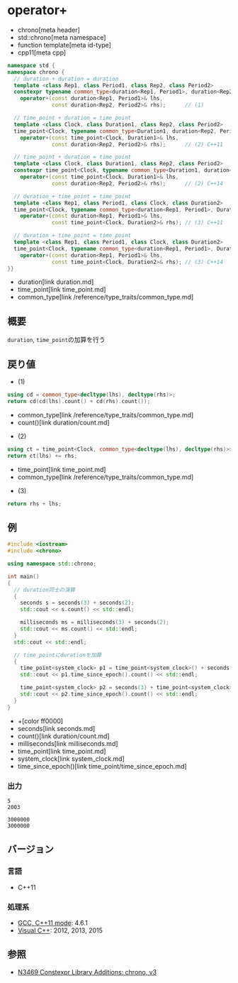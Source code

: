 # operator+
* chrono[meta header]
* std::chrono[meta namespace]
* function template[meta id-type]
* cpp11[meta cpp]

```cpp
namespace std {
namespace chrono {
  // duration + duration = duration
  template <class Rep1, class Period1, class Rep2, class Period2>
  constexpr typename common_type<duration<Rep1, Period1>, duration<Rep2, Period2>>::type
    operator+(const duration<Rep1, Period1>& lhs,
              const duration<Rep2, Period2>& rhs);      // (1)

  // time_point + duration = time_point
  template <class Clock, class Duration1, class Rep2, class Period2>
  time_point<Clock, typename common_type<Duration1, duration<Rep2, Period2>>::type>
    operator+(const time_point<Clock, Duration1>& lhs,
              const duration<Rep2, Period2>& rhs);      // (2) C++11

  // time_point + duration = time_point
  template <class Clock, class Duration1, class Rep2, class Period2>
  constexpr time_point<Clock, typename common_type<Duration1, duration<Rep2, Period2>>::type>
    operator+(const time_point<Clock, Duration1>& lhs,
              const duration<Rep2, Period2>& rhs);      // (2) C++14

  // duration + time_point = time_point
  template <class Rep1, class Period1, class Clock, class Duration2>
  time_point<Clock, typename common_type<duration<Rep1, Period1>, Duration2>::type>
    operator+(const duration<Rep1, Period1>& lhs,
              const time_point<Clock, Duration2>& rhs); // (3) C++11

  // duration + time_point = time_point
  template <class Rep1, class Period1, class Clock, class Duration2>
  time_point<Clock, typename common_type<duration<Rep1, Period1>, Duration2>::type>
    operator+(const duration<Rep1, Period1>& lhs,
              const time_point<Clock, Duration2>& rhs); // (3) C++14
}}
```
* duration[link duration.md]
* time_point[link time_point.md]
* common_type[link /reference/type_traits/common_type.md]

## 概要
`duration`, `time_point`の加算を行う


## 戻り値
- (1)

```cpp
using cd = common_type<decltype(lhs), decltype(rhs)>;
return cd(cd(lhs).count() + cd(rhs).count());
```
* common_type[link /reference/type_traits/common_type.md]
* count()[link duration/count.md]

- (2)

```cpp
using ct = time_point<Clock, common_type<decltype(lhs), decltype(rhs)>>;
return ct(lhs) += rhs;
```
* time_point[link time_point.md]
* common_type[link /reference/type_traits/common_type.md]

- (3)

```cpp
return rhs + lhs;
```


## 例
```cpp example
#include <iostream>
#include <chrono>

using namespace std::chrono;

int main()
{
  // duration同士の演算
  {
    seconds s = seconds(3) + seconds(2);
    std::cout << s.count() << std::endl;

    milliseconds ms = milliseconds(3) + seconds(2);
    std::cout << ms.count() << std::endl;
  }
  std::cout << std::endl;

  // time_pointにdurationを加算
  {
    time_point<system_clock> p1 = time_point<system_clock>() + seconds(3);
    std::cout << p1.time_since_epoch().count() << std::endl;

    time_point<system_clock> p2 = seconds(3) + time_point<system_clock>();
    std::cout << p2.time_since_epoch().count() << std::endl;
  }
}
```
* +[color ff0000]
* seconds[link seconds.md]
* count()[link duration/count.md]
* milliseconds[link milliseconds.md]
* time_point[link time_point.md]
* system_clock[link system_clock.md]
* time_since_epoch()[link time_point/time_since_epoch.md]

### 出力
```
5
2003

3000000
3000000
```

## バージョン
### 言語
- C++11

### 処理系
- [GCC, C++11 mode](/implementation.md#gcc): 4.6.1
- [Visual C++](/implementation.md#visual_cpp): 2012, 2013, 2015

## 参照
- [N3469 Constexpr Library Additions: chrono, v3](http://www.open-std.org/jtc1/sc22/wg21/docs/papers/2012/n3469.html)

